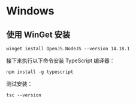 # Windows

## 使用 WinGet 安装

```shell
winget install OpenJS.NodeJS --version 14.18.1
```

接下来执行以下命令安装 TypeScript 编译器：

```shell
npm install -g typescript
```

测试安装：

```shell
tsc --version
```